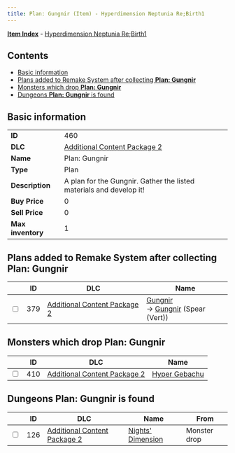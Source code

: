 ```yaml
---
title: Plan: Gungnir (Item) - Hyperdimension Neptunia Re;Birth1
---
```


[**Item Index**](/neptunia/rb1/item/index.html) - [Hyperdimension Neptunia Re;Birth1](/neptunia/rb1)

## Contents

- [Basic information](#basic-information)
- [Plans added to Remake System after collecting **Plan: Gungnir**](#plans-added-to-remake-system-after-collecting-plan-gungnir)
- [Monsters which drop **Plan: Gungnir**](#monsters-which-drop-plan-gungnir)
- [Dungeons **Plan: Gungnir** is found](#dungeons-plan-gungnir-is-found)

## Basic information

|   |   |
| -- | -- |
| **ID** | 460 |
| **DLC** | [Additional Content Package 2](/neptunia/rb1/dlc/11-pack2.html) |
| **Name** | Plan: Gungnir |
| **Type** | Plan |
| **Description** | A plan for the Gungnir. Gather the listed materials and develop it! |
| **Buy Price** | 0 |
| **Sell Price** | 0 |
| **Max inventory** | 1 |


## Plans added to Remake System after collecting **Plan: Gungnir**

|    | ID | DLC | Name |
| -- | -- | --- | ---- |
| <input type="checkbox" id="rb1-remake-11-379" class="trackbox" /> | 379 | [Additional Content Package 2](/neptunia/rb1/dlc/11-pack2.html) | [Gungnir](/neptunia/rb1/remake/11-379-gungnir.html)<br /> → [Gungnir](/neptunia/rb1/item/11-2119-gungnir.html) (Spear (Vert)) |


## Monsters which drop **Plan: Gungnir**

|    | ID | DLC | Name |
| -- | -- | --- | ---- |
| <input type="checkbox" id="rb1-monster-11-410" class="trackbox" /> | 410 | [Additional Content Package 2](/neptunia/rb1/dlc/11-pack2.html) | [Hyper Gebachu](/neptunia/rb1/monster/11-410-hyper-gebachu.html) |


## Dungeons **Plan: Gungnir** is found

|    | ID | DLC | Name | From |
| -- | -- | --- | ---- | ---- |
| <input type="checkbox" id="rb1-dungeon-11-126" class="trackbox" /> | 126 | [Additional Content Package 2](/neptunia/rb1/dlc/11-pack2.html) | [Nights' Dimension](/neptunia/rb1/dungeon/11-126-nights-dimension.html) | Monster drop |

